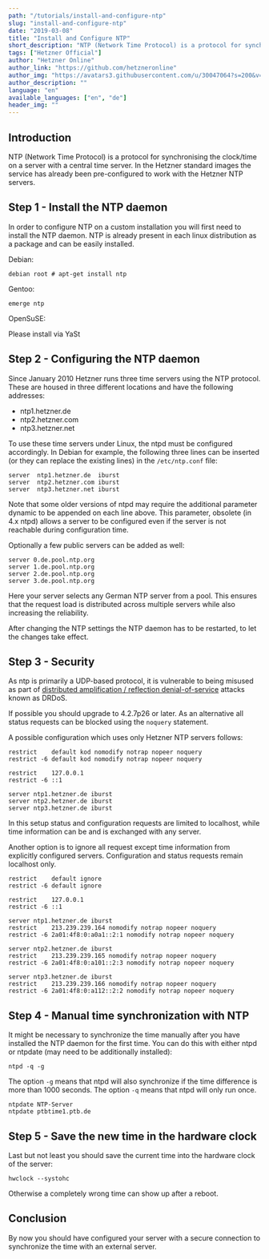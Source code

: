 ```yaml
---
path: "/tutorials/install-and-configure-ntp"
slug: "install-and-configure-ntp"
date: "2019-03-08"
title: "Install and Configure NTP"
short_description: "NTP (Network Time Protocol) is a protocol for synchronising the clock/time on a server with a central time server. In the Hetzner standard images the service has already been pre-configured to work with the Hetzner NTP servers."
tags: ["Hetzner Official"]
author: "Hetzner Online"
author_link: "https://github.com/hetzneronline"
author_img: "https://avatars3.githubusercontent.com/u/30047064?s=200&v=4"
author_description: ""
language: "en"
available_languages: ["en", "de"]
header_img: ""
---
```



## Introduction

NTP (Network Time Protocol) is a protocol for synchronising the clock/time on a server with a central time server. In the Hetzner standard images the service has already been pre-configured to work with the Hetzner NTP servers.

## Step 1 - Install the NTP daemon

In order to configure NTP on a custom installation you will first need to install the NTP daemon. NTP is already present in each linux distribution as a package and can be easily installed.

Debian:

`debian root # apt-get install ntp`

Gentoo:

`emerge ntp`

OpenSuSE:

Please install via YaSt

## Step 2 - Configuring the NTP daemon

Since January 2010 Hetzner runs three time servers using the NTP protocol. These are housed in three different locations and have the following addresses:

* ntp1.hetzner.de
* ntp2.hetzner.com
* ntp3.hetzner.net

To use these time servers under Linux, the ntpd must be configured accordingly. In Debian for example, the following three lines can be inserted (or they can replace the existing lines) in the `/etc/ntp.conf` file:

```
server  ntp1.hetzner.de  iburst
server  ntp2.hetzner.com iburst
server  ntp3.hetzner.net iburst
```

Note that some older versions of ntpd may require the additional parameter dynamic to be appended on each line above. This parameter, obsolete (in 4.x ntpd) allows a server to be configured even if the server is not reachable during configuration time.

Optionally a few public servers can be added as well:

```
server 0.de.pool.ntp.org
server 1.de.pool.ntp.org
server 2.de.pool.ntp.org
server 3.de.pool.ntp.org
```
Here your server selects any German NTP server from a pool. This ensures that the request load is distributed across multiple servers while also increasing the reliability.

After changing the NTP settings the NTP daemon has to be restarted, to let the changes take effect.

## Step 3 - Security

As ntp is primarily a UDP-based protocol, it is vulnerable to being misused as part of [distributed amplification / reflection denial-of-service](http://thehackernews.com/2014/01/Network-Time-Protocol-Reflection-DDoS-Attack-Tool.html) attacks known as DRDoS.

If possible you should upgrade to 4.2.7p26 or later. As an alternative all status requests can be blocked using the `noquery` statement.

A possible configuration which uses only Hetzner NTP servers follows:

```
restrict    default kod nomodify notrap nopeer noquery
restrict -6 default kod nomodify notrap nopeer noquery

restrict    127.0.0.1
restrict -6 ::1

server ntp1.hetzner.de iburst
server ntp2.hetzner.de iburst
server ntp3.hetzner.de iburst
```
In this setup status and configuration requests are limited to localhost, while time information can be and is exchanged with any server.

Another option is to ignore all request except time information from explicitly configured servers. Configuration and status requests remain localhost only.

```
restrict    default ignore
restrict -6 default ignore

restrict    127.0.0.1
restrict -6 ::1

server ntp1.hetzner.de iburst
restrict    213.239.239.164 nomodify notrap nopeer noquery
restrict -6 2a01:4f8:0:a0a1::2:1 nomodify notrap nopeer noquery

server ntp2.hetzner.de iburst
restrict    213.239.239.165 nomodify notrap nopeer noquery
restrict -6 2a01:4f8:0:a101::2:3 nomodify notrap nopeer noquery

server ntp3.hetzner.de iburst
restrict    213.239.239.166 nomodify notrap nopeer noquery
restrict -6 2a01:4f8:0:a112::2:2 nomodify notrap nopeer noquery
```

## Step 4 - Manual time synchronization with NTP

It might be necessary to synchronize the time manually after you have installed the NTP daemon for the first time. You can do this with either ntpd or ntpdate (may need to be additionally installed):

`ntpd -q -g`

The option `-g` means that ntpd will also synchronize if the time difference is more than 1000 seconds. The option `-q` means that ntpd will only run once.

```
ntpdate NTP-Server
ntpdate ptbtime1.ptb.de
```

## Step 5 - Save the new time in the hardware clock

Last but not least you should save the current time into the hardware clock of the server:

`hwclock --systohc`

Otherwise a completely wrong time can show up after a reboot.

## Conclusion

By now you should have configured your server with a secure connection to synchronize the time with an external server.
